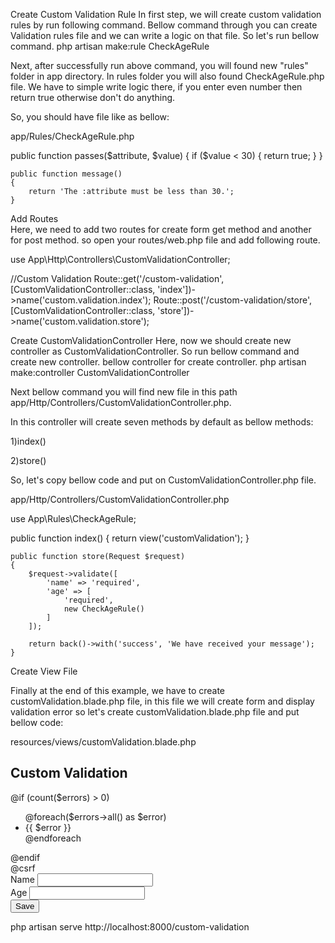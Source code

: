 Create Custom Validation Rule
In first step, we will create custom validation 
rules by run following command. Bellow command through you can create Validation rules file and we can write a 
logic on that file. So let's run bellow command.
php artisan make:rule CheckAgeRule

Next, after successfully run above command, you will found new "rules" folder in app directory. In rules folder you will also
 found CheckAgeRule.php file. We have to simple write logic there, if you enter even number then return true otherwise don't do anything.

So, you should have file like as bellow:

app/Rules/CheckAgeRule.php

public function passes($attribute, $value)
    {
        if ($value < 30) {
            return true;
        }
    }

    
    public function message()
    {
        return 'The :attribute must be less than 30.';
    }
	
Add Routes	
Here, we need to add two routes for create 
form get method and another for post method. so open your routes/web.php file and add following route.	

use App\Http\Controllers\CustomValidationController;

//Custom Validation
Route::get('/custom-validation', [CustomValidationController::class, 'index'])->name('custom.validation.index');
Route::post('/custom-validation/store', [CustomValidationController::class, 'store'])->name('custom.validation.store');



 Create CustomValidationController
 Here, now we should create new controller as CustomValidationController. So run bellow command and create new controller. bellow controller for create controller.
 php artisan make:controller CustomValidationController
 
 Next bellow command you will find new file in this path app/Http/Controllers/CustomValidationController.php.

In this controller will create seven methods by default as bellow methods:

1)index()

2)store()

So, let's copy bellow code and put on CustomValidationController.php file.

app/Http/Controllers/CustomValidationController.php

use App\Rules\CheckAgeRule;

public function index()
    {
    	return view('customValidation');
    }

    public function store(Request $request)
    {
    	$request->validate([
            'name' => 'required',
            'age' => [
                'required', 
                new CheckAgeRule()
            ]
        ]);

    	return back()->with('success', 'We have received your message');
    }
	
Create View File

Finally at the end of this example, we have to create customValidation.blade.php file, in this file we will create form and display validation error so let's create customValidation.blade.php file and put bellow code:

resources/views/customValidation.blade.php


<!DOCTYPE html>
<html>
<head>
    <title>Laravel 8 Custom Validation</title>
    <link rel="stylesheet" href="https://stackpath.bootstrapcdn.com/bootstrap/4.3.1/css/bootstrap.min.css" integrity="sha384-ggOyR0iXCbMQv3Xipma34MD+dH/1fQ784/j6cY/iJTQUOhcWr7x9JvoRxT2MZw1T" crossorigin="anonymous">
    <link rel="stylesheet" href="https://cdnjs.cloudflare.com/ajax/libs/font-awesome/4.7.0/css/font-awesome.css" integrity="sha256-NuCn4IvuZXdBaFKJOAcsU2Q3ZpwbdFisd5dux4jkQ5w=" crossorigin="anonymous" />
    <script src="https://code.jquery.com/jquery-3.3.1.slim.min.js" integrity="sha384-q8i/X+965DzO0rT7abK41JStQIAqVgRVzpbzo5smXKp4YfRvH+8abtTE1Pi6jizo" crossorigin="anonymous"></script>
    <script src="https://cdnjs.cloudflare.com/ajax/libs/popper.js/1.14.7/umd/popper.min.js" integrity="sha384-UO2eT0CpHqdSJQ6hJty5KVphtPhzWj9WO1clHTMGa3JDZwrnQq4sF86dIHNDz0W1" crossorigin="anonymous"></script>
    <script src="https://stackpath.bootstrapcdn.com/bootstrap/4.3.1/js/bootstrap.min.js" integrity="sha384-JjSmVgyd0p3pXB1rRibZUAYoIIy6OrQ6VrjIEaFf/nJGzIxFDsf4x0xIM+B07jRM" crossorigin="anonymous"></script>
</head>
<body>
<div class="container">
    <div class="row">
        <div class="col-md-6 offset-3 mt-5">
            <div class="card mt-5">
                <div class="card-header text-center bg-info">
                    <h2 class="text-white"> <strong>Custom Validation</strong></h2>
                </div>
                <div class="card-body">
                    @if (count($errors) > 0)
                        <ul class="alert alert-danger pl-5">
	                        @foreach($errors->all() as $error)
	                           <li>{{ $error }}</li> 
	                        @endforeach
                        </ul>
                    @endif
                    <form action="{{ route('custom.validation.store') }}" method="post">
                        @csrf
                        <div class="form-group">
                            <label>Name</label>
                            <input type="text" name="name" class="form-control">
                        </div>
                        <div class="form-group">
                            <label>Age</label>
                            <input type="text" name="age" class="form-control">
                        </div>
                        <div class="text-center">
                            <button class="btn btn-success"><i class="fa fa-floppy-o" aria-hidden="true"></i> Save </button>
                        </div>
                    </form>
                </div>
            </div>
        </div>
    </div>
</div>
</body>
</html>



php artisan serve
http://localhost:8000/custom-validation	
